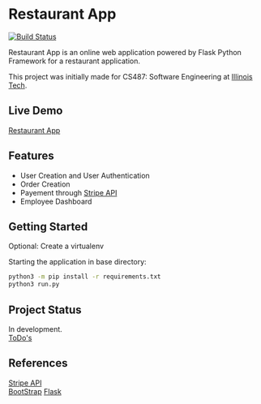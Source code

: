 # Restaurant App
[![Build Status](https://jenkins.edwin.computer/job/restaurant/badge/icon)](https://jenkins.edwin.computer/job/restaurant/)

Restaurant App is an online web application powered by Flask Python Framework for a restaurant application.

This project was initially made for CS487: Software Engineering at [Illinois Tech](https://www.iit.edu/).

## Live Demo

[Restaurant App](http://restaurant.edwin.computer/) 

## Features

- User Creation and User Authentication
- Order Creation
- Payement through [Stripe API](https://stripe.com/)
- Employee Dashboard

## Getting Started

Optional: Create a virtualenv

Starting the application in base directory:

```Bash
python3 -m pip install -r requirements.txt
python3 run.py
```

## Project Status  

In development.  
[ToDo's](TODO.md)

## References

[Stripe API](https://stripe.com/)  
[BootStrap](https://getbootstrap.com/)
[Flask](https://flask.palletsprojects.com/en/1.1.x/)